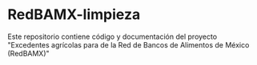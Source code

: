 # RedBAMX-limpieza
Este repositorio contiene código y documentación del proyecto "Excedentes agrícolas para de la Red de Bancos de Alimentos de México (RedBAMX)"
